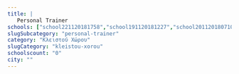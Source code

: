 ```yaml
---
title: |
   Personal Trainer
schools: ["school221120181758","school191120181227","school201120180710","school131120180012","school211120180515","school181120180208"]
slugSubcategory: "personal-trainer"
category: "Κλειστού Χώρου"
slugCategory: "kleistou-xorou"
schoolscount: "0"
city: ""
---
```



